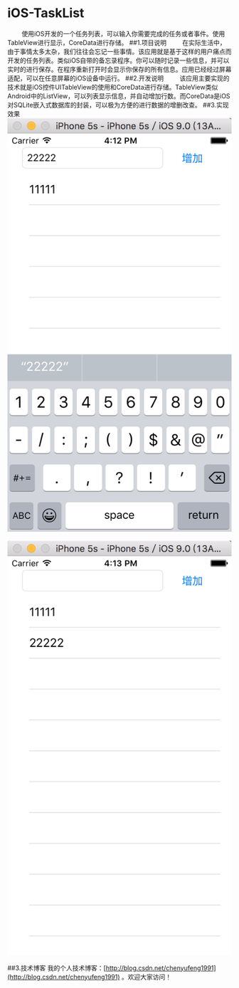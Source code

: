 # iOS-TaskList
&emsp;&emsp;&nbsp;使用iOS开发的一个任务列表，可以输入你需要完成的任务或者事件。使用TableView进行显示，CoreData进行存储。
##1.项目说明
&emsp;&emsp;&nbsp;在实际生活中，由于事情太多太杂，我们往往会忘记一些事情。该应用就是基于这样的用户痛点而开发的任务列表。类似iOS自带的备忘录程序。你可以随时记录一些信息，并可以实时的进行保存。在程序重新打开时会显示你保存的所有信息。应用已经经过屏幕适配，可以在任意屏幕的iOS设备中运行。
##2.开发说明
&emsp;&emsp;&nbsp;该应用主要实现的技术就是iOS控件UITableView的使用和CoreData进行存储。TableView类似Android中的ListView，可以列表显示信息，并自动增加行数。而CoreData是iOS对SQLite嵌入式数据库的封装，可以极为方便的进行数据的增删改查。
##3.实现效果
![Alt text](https://github.com/chenyufeng1991/iOS-TaskList/raw/master/Screenshots/1.png)<br/><br/>
![Alt text](https://github.com/chenyufeng1991/iOS-TaskList/raw/master/Screenshots/2.png)<br/><br/>
##3.技术博客
我的个人技术博客：[http://blog.csdn.net/chenyufeng1991](http://blog.csdn.net/chenyufeng1991) 。欢迎大家访问！
